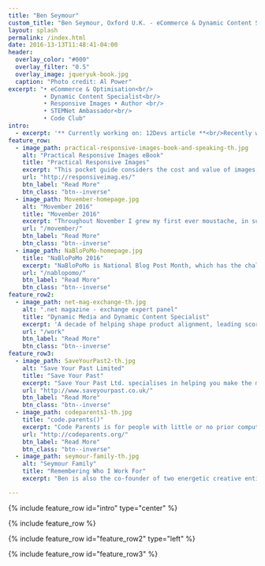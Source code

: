 ```yaml
---
title: "Ben Seymour"
custom_title: "Ben Seymour, Oxford U.K. - eCommerce & Dynamic Content Specialist, Responsive Images Advocate"
layout: splash
permalink: /index.html
date: 2016-13-13T11:48:41-04:00
header:
  overlay_color: "#000"
  overlay_filter: "0.5"
  overlay_image: jqueryuk-book.jpg
  caption: "Photo credit: Al Power"
excerpt: "• eCommerce & Optimisation<br/>
          • Dynamic Content Specialist<br/>
          • Responsive Images • Author <br/>
          • STEMNet Ambassador<br/>
          • Code Club"
intro:
  - excerpt: '** Currently working on: 12Devs article **<br/>Recently worked on: [NaBloPoMo](/nablopomo/), [Movember](/movember/)'
feature_row:
  - image_path: practical-responsive-images-book-and-speaking-th.jpg
    alt: "Practical Responsive Images eBook"
    title: "Practical Responsive Images"
    excerpt: "This pocket guide considers the cost and value of images, reviews image formats and historic practices, and explores some of the new features and tools available to us, such that we can be in a position to undertake a practical approach to responsive images."
    url: "http://responsiveimag.es/"
    btn_label: "Read More"
    btn_class: "btn--inverse"
  - image_path: Movember-homepage.jpg
    alt: "Movember 2016"
    title: "Movember 2016"
    excerpt: "Throughout November I grew my first ever moustache, in support of The Movember Foundation which is s global charity focused on men’s health."
    url: "/movember/"
    btn_label: "Read More"
    btn_class: "btn--inverse"
  - image_path: NaBloPoMo-homepage.jpg
    title: "NaBloPoMo 2016"
    excerpt: "NaBloPoMo is National Blog Post Month, which has the challenge of writing a blog post each day for the whole of November. I’d not heard of it before 1st November, but it sounded like just the tonic for getting back into writing. I’m happy to say it has been everything I had hoped it would be, and probably more."
    url: "/nablopomo/"
    btn_label: "Read More"
    btn_class: "btn--inverse"
feature_row2:
  - image_path: net-mag-exchange-th.jpg
    alt: ".net magazine - exchange expert panel"
    title: "Dynamic Media and Dynamic Content Specialist"
    excerpt: 'A decade of helping shape product alignment, leading scores of  projects for global brands, leveraging industry-leading SaaS Dynamic Media and Dynamic Content solutions (inc. headless CMS) <br/>.net magazine industry expert, conference speaker (including Adobe Summit).'
    url: "/work"
    btn_label: "Read More"
    btn_class: "btn--inverse"
feature_row3:
  - image_path: SaveYourPast2-th.jpg
    alt: "Save Your Past Limited"
    title: "Save Your Past"
    excerpt: "Save Your Past Ltd. specialises in helping you make the most of your pre-digital precious memories. We carefully transform your videos, photos, slides/negatives into a form where they will degrade no more, and can undertake digital restoration work to sensitively turn back the hands of time and rejuvenate them."
    url: "http://www.saveyourpast.co.uk/"
    btn_label: "Read More"
    btn_class: "btn--inverse"
  - image_path: codeparents1-th.jpg
    title: "code.parents()"
    excerpt: "Code Parents is for people with little or no prior computing experience, who would like to be better prepared to encourage and support children in starting to explore coding. Ben founded Code Parents, and is keen that it should develop into a community on contributors."
    url: "http://codeparents.org/"
    btn_label: "Read More"
    btn_class: "btn--inverse"    
  - image_path: seymour-family-th.jpg
    alt: "Seymour Family"
    title: "Remembering Who I Work For"
    excerpt: "Ben is also the co-founder of two energetic creative entities aged 10  & 7. He also enjoys motorbikes, mountain bikes, Formula1 and the occasional track day (most recently Lotus Exige and Audi R8 at Silverstone).<br/><br/> There are various less-public repositories of our very happy memories, which we tend to share with closer friends and family - ping me for an invitation if you don't already have access."

---
```


{% include feature_row id="intro" type="center" %}

{% include feature_row %}

{% include feature_row id="feature_row2" type="left" %}

{% include feature_row id="feature_row3" %}
